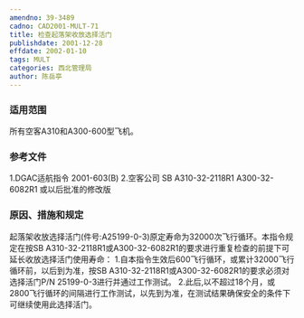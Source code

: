 ```yaml
---
amendno: 39-3489
cadno: CAD2001-MULT-71
title: 检查起落架收放选择活门
publishdate: 2001-12-28
effdate: 2002-01-10
tags: MULT
categories: 西北管理局
author: 陈岳亭
---
```


### 适用范围 
所有空客A310和A300-600型飞机。

<!--more-->
### 参考文件
1.DGAC适航指令 2001-603(B) 
    2.空客公司 SB A310-32-2118R1 A300-32-6082R1 或以后批准的修改版

### 原因、措施和规定 
起落架收放选择活门(件号:A25199-0-3)原定寿命为32000次飞行循环。本指令规定在按SB A310-32-2118R1或A300-32-6082R1的要求进行重复检查的前提下可延长收放选择活门使用寿命： 
    1.自本指令生效后600飞行循环，或累计32000飞行循环前，以后到为准，按SB A310-32-2118R1或A300-32-6082R1的要求必须对选择活门P/N 25199-0-3进行并通过工作测试。 
    2.此后,以不超过18个月，或2800飞行循环的间隔进行工作测试，以先到为准，在测试结果确保安全的条件下可继续使用此选择活门。

